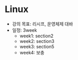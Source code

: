 # Linux

* 강의 목표: 리시프, 운영체제 대바
* 일정: 3week
  * week1: section2
  * week2: section3
  * week3: section5
  * week4: 보충
  
